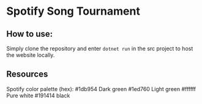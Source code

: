 # Spotify Song Tournament

## How to use:
Simply clone the repository and enter `dotnet run` in the src project to host the website locally.



## Resources
Spotify color palette (hex):
#1db954 Dark green
#1ed760 Light green
#ffffff Pure white
#191414 black
